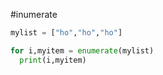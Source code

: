 #inumerate

```python
mylist = ["ho","ho","ho"]

for i,myitem = enumerate(mylist)
  print(i,myitem)
```
